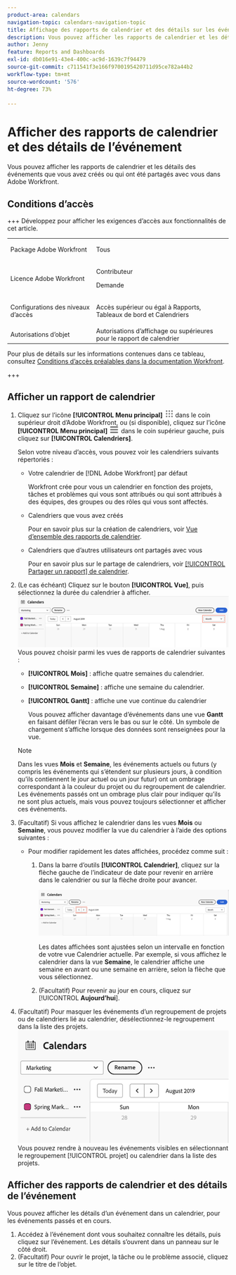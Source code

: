 ```yaml
---
product-area: calendars
navigation-topic: calendars-navigation-topic
title: Affichage des rapports de calendrier et des détails sur les événements
description: Vous pouvez afficher les rapports de calendrier et les détails des événements que vous avez créés ou qui ont été partagés avec vous dans Adobe Workfront.
author: Jenny
feature: Reports and Dashboards
exl-id: db016e91-43e4-400c-ac9d-1639c7f94479
source-git-commit: c711541f3e166f9700195420711d95ce782a44b2
workflow-type: tm+mt
source-wordcount: '576'
ht-degree: 73%

---
```


# Afficher des rapports de calendrier et des détails de l’événement

Vous pouvez afficher les rapports de calendrier et les détails des événements que vous avez créés ou qui ont été partagés avec vous dans Adobe Workfront.

## Conditions d’accès

+++ Développez pour afficher les exigences d’accès aux fonctionnalités de cet article.

<table style="table-layout:auto"> 
 <col> 
 </col> 
 <col> 
 </col> 
 <tbody> 
  <tr> 
   <td role="rowheader">Package Adobe Workfront</td> 
   <td> <p>Tous</p> </td> 
  </tr> 
  <tr> 
   <td role="rowheader">Licence Adobe Workfront</td> 
   <td><p>Contributeur</p>
       <p>Demande</p></td> 
  </tr> 
  <tr> 
   <td role="rowheader">Configurations des niveaux d’accès</td> 
   <td> <p>Accès supérieur ou égal à Rapports, Tableaux de bord et Calendriers</p></td> 
  </tr> 
  <tr> 
   <td role="rowheader">Autorisations d’objet</td> 
   <td>Autorisations d’affichage ou supérieures pour le rapport de calendrier</td> 
  </tr> 
 </tbody> 
</table>

Pour plus de détails sur les informations contenues dans ce tableau, consultez [Conditions d’accès préalables dans la documentation Workfront](/help/quicksilver/administration-and-setup/add-users/access-levels-and-object-permissions/access-level-requirements-in-documentation.md).

+++

## Afficher un rapport de calendrier

<!--{{step1-to-calendars}}-->

1. Cliquez sur l’icône **[!UICONTROL Menu principal]** ![Menu principal](/help/_includes/assets/main-menu-icon.png) dans le coin supérieur droit d’Adobe Workfront, ou (si disponible), cliquez sur l’icône **[!UICONTROL Menu principal]** ![Menu principal](/help/_includes/assets/main-menu-icon-left-nav.png) dans le coin supérieur gauche, puis cliquez sur **[!UICONTROL Calendriers]**.

   Selon votre niveau d’accès, vous pouvez voir les calendriers suivants répertoriés :

   * Votre calendrier de [!DNL Adobe Workfront] par défaut

     Workfront crée pour vous un calendrier en fonction des projets, tâches et problèmes qui vous sont attribués ou qui sont attribués à des équipes, des groupes ou des rôles qui vous sont affectés.

   * Calendriers que vous avez créés

     Pour en savoir plus sur la création de calendriers, voir [Vue d’ensemble des rapports de calendrier](../../../reports-and-dashboards/reports/calendars/calendar-reports-overview.md).

   * Calendriers que d’autres utilisateurs ont partagés avec vous

     Pour en savoir plus sur le partage de calendriers, voir [[!UICONTROL Partager un rapport] de calendrier](../../../reports-and-dashboards/reports/calendars/share-a-calendar-report.md).

1. (Le cas échéant) Cliquez sur le bouton **[!UICONTROL Vue]**, puis sélectionnez la durée du calendrier à afficher.
   ![Durée du calendrier](assets/view-menu-calendar-report-350x189.png)
Vous pouvez choisir parmi les vues de rapports de calendrier suivantes :

   * **[!UICONTROL Mois]** : affiche quatre semaines du calendrier.
   * **[!UICONTROL Semaine]** : affiche une semaine du calendrier.
   * **[!UICONTROL Gantt]** : affiche une vue continue du calendrier

     Vous pouvez afficher davantage d’événements dans une vue **Gantt** en faisant défiler l’écran vers le bas ou sur le côté. Un symbole de chargement s’affiche lorsque des données sont renseignées pour la vue.

   >[!NOTE]
   >
   >Dans les vues **Mois** et **Semaine**, les événements actuels ou futurs (y compris les événements qui s’étendent sur plusieurs jours, à condition qu’ils contiennent le jour actuel ou un jour futur) ont un ombrage correspondant à la couleur du projet ou du regroupement de calendrier. Les événements passés ont un ombrage plus clair pour indiquer qu’ils ne sont plus actuels, mais vous pouvez toujours sélectionner et afficher ces événements.

1. (Facultatif) Si vous affichez le calendrier dans les vues **Mois** ou **Semaine**, vous pouvez modifier la vue du calendrier à l’aide des options suivantes :

   <!--   * To include or exclude weekends:
      1. On the **[!UICONTROL Calendar]** toolbar, click **[!UICONTROL Calendar Actions]**, then from the drop-down list select either **[!UICONTROL Show Weekend]** or **[!UICONTROL Hide Weekend]**.-->

   * Pour modifier rapidement les dates affichées, procédez comme suit :

      1. Dans la barre d’outils **[!UICONTROL Calendrier]**, cliquez sur la flèche gauche de l’indicateur de date pour revenir en arrière dans le calendrier ou sur la flèche droite pour avancer.

         ![Clic sur la flèche pour modifier la date](assets/click-arrows-to-change-dates-calendar-report.png)

         Les dates affichées sont ajustées selon un intervalle en fonction de votre vue Calendrier actuelle. Par exemple, si vous affichez le calendrier dans la vue **Semaine**, le calendrier affiche une semaine en avant ou une semaine en arrière, selon la flèche que vous sélectionnez.

      1. (Facultatif) Pour revenir au jour en cours, cliquez sur [!UICONTROL **Aujourd’hui**].

1. (Facultatif) Pour masquer les événements d’un regroupement de projets ou de calendriers lié au calendrier, désélectionnez-le regroupement dans la liste des projets.
   ![Masquer les événements](assets/hide-events-for-project-or-cal-grouping.png)
Vous pouvez rendre à nouveau les événements visibles en sélectionnant le regroupement [!UICONTROL projet] ou calendrier dans la liste des projets.

## Afficher des rapports de calendrier et des détails de l’événement

Vous pouvez afficher les détails d’un événement dans un calendrier, pour les événements passés et en cours.

1. Accédez à l’événement dont vous souhaitez connaître les détails, puis cliquez sur l’événement. Les détails s’ouvrent dans un panneau sur le côté droit.
1. (Facultatif) Pour ouvrir le projet, la tâche ou le problème associé, cliquez sur le titre de l’objet.
